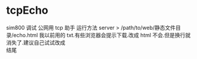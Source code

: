 # tcpEcho
sim800 调试 公网用 tcp 助手
运行方法 server > /path/to/web/静态文件目录/echo.html
我以前用的 txt.有些浏览器会提示下载.改成 html 不会.但是换行就消失了.建议自己试试改成<br/>结尾
